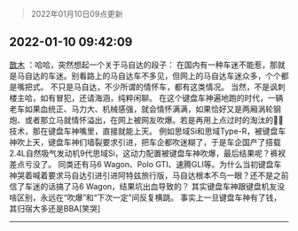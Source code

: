 > 2022年01月10日09点更新
<link rel="stylesheet" href="https://cdn.jsdelivr.net/gh/taotie6/sampleJSON@main/css/photo_show.css">
<meta name="referrer" content="no-referrer" />


 ## 2022-01-10 09:42:09 

 [㪚木](https://www.coolapk.com/feed/32717916?shareKey=NmQ2NDdlMDdkMDBjNjFkYjkxYjY~) ：哈哈，突然想起一个关于马自达的段子：
在国内有一种车迷不能惹，那就是马自达的车迷。别看路上的马自达车不多见，但网上的马自达车迷众多，个个都是嘴把式。
不只是马自达，不少所谓的情怀车，都有这类情况。
当然，不是讽刺楼主哈，如有冒犯，还请海涵，纯粹闲聊。
在这个键盘车神遍地跑的时代<!--break-->，一辆老车如果血统正、马力大、机械感强，就会情怀满满，如果恰好又是两厢涡轮钢炮、或者那立马就情怀溢出，在网上被网友吹爆。若是再用上点过时的淘汰的🐂🍺技术，那在键盘车神嘴里，直接就能上天。
例如思域Si和思域Type-R，被键盘车神吹上天，键盘车神们墙裂要求引进，把车企都吹迷糊了，于是车企国产了搭载2.4L自然吸气发动机9代思域Si，这动力配置被键盘车神吹爆，最后结果呢？裤衩差点亏没了。
同类还有马6 Wagon、Polo GTI、速腾GLI等。为什么当初键盘车神哭着喊着要求马自达引进引进阿特兹旅行版，马自达根本不鸟一眼？还不是之前信了车迷的话搞了马6 Wagon，结果坑出血导致的？
其实键盘车神跟键盘机友没啥区别，永远在“吹爆”和“下次一定”间反复横跳。
事实上一旦键盘车神有了钱，其归宿大多还是BBA[笑哭] 

<div class="album">
</div>

 ------- 

